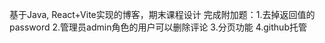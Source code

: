 基于Java, React+Vite实现的博客，期末课程设计
完成附加题：1.去掉返回值的password
          2.管理员admin角色的用户可以删除评论
          3.分页功能
          4.github托管

